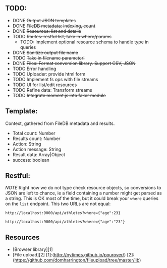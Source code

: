 ## TODO:
- DONE ~~Output JSON templates~~
- DONE ~~FileDB metadata: indexing, count~~
- DONE ~~Resources: list and details~~
- TODO ~~Routes: restful list, take in where/params~~
    -  TODO: Implement optional resource schema to handle type in queries
- DONE ~~Sanitize output file name~~
- TODO ~~Take in filename parameter!~~
- DONE ~~Files: Format conversion library. Support CSV, JSON~~
- TODO Error handling
- TODO Uploader: provide html form
- TODO Implement fs ops with file streams
- TODO UI for list/edit resources
- TODO Refine data: Transform streams
- TODO ~~Integrate moment.js into faker module~~

## Template:
Context, gathered from FileDB metadata and results.
* Total count: Number
* Results count: Number
* Action: String
* Action message: String
* Result data: Array|Object
* success: boolean

## Restful:
*NOTE* Right now we do not type check resource objects, so conversions to JSON are left to chance, ie a field containing a number might get parsed as a string. This is OK most of the time, but it could break your `where` queries on the `list` endpoint. This two URLs are not equal:

```
http://localhost:9000/api/athletes?where={"age":23}
```

```
http://localhost:9000/api/athletes?where={"age":"23"}
```

## Resources
- [Browser library][1]
- [File upload][2]
[1]:(http://nytimes.github.io/pourover/)
[2]:(https://github.com/domharrington/fileupload/tree/master/lib)